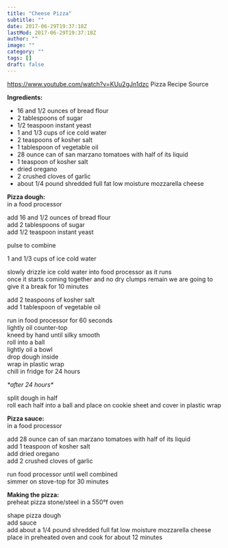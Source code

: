 ```yaml
---
title: "Cheese Pizza"
subtitle: ""
date: 2017-06-29T19:37:18Z
lastMod: 2017-06-29T19:37:18Z
author: ""
image: ""
category: ""
tags: []
draft: false
---
```

<https://www.youtube.com/watch?v=KUu2gJn1dzc> Pizza Recipe Source


**Ingredients:**
- 16 and 1/2 ounces of bread flour
- 2 tablespoons of sugar
- 1/2 teaspoon instant yeast
- 1 and 1/3 cups of ice cold water
- 2 teaspoons of kosher salt
- 1 tablespoon of vegetable oil
- 28 ounce can of san marzano tomatoes with half of its liquid
- 1 teaspoon of kosher salt
- dried oregano
- 2 crushed cloves of garlic
- about 1/4 pound shredded full fat low moisture mozzarella cheese


**Pizza dough:**  
in a food processor  

add 16 and 1/2 ounces of bread flour  
add 2 tablespoons of sugar  
add 1/2 teaspoon instant yeast  

pulse to combine  

1 and 1/3 cups of ice cold water  

slowly drizzle ice cold water into food processor as it runs  
once it starts coming together and no dry clumps remain we are going to give it a break for 10 minutes  

add 2 teaspoons of kosher salt  
add 1 tablespoon of vegetable oil  

run in food processor for 60 seconds  
lightly oil counter-top  
kneed by hand until silky smooth  
roll into a ball  
lightly oil a bowl  
drop dough inside  
wrap in plastic wrap  
chill in fridge for 24 hours  

_\*after 24 hours\*_  

split dough in half  
roll each half into a ball and place on cookie sheet and cover in plastic wrap  

**Pizza sauce:**  
in a food processor  

add 28 ounce can of san marzano tomatoes with half of its liquid  
add 1 teaspoon of kosher salt  
add dried oregano  
add 2 crushed cloves of garlic  

run food processor until well combined  
simmer on stove-top for 30 minutes  

**Making the pizza:**  
preheat pizza stone/steel in a 550°f oven  

shape pizza dough  
add sauce  
add about a 1/4 pound shredded full fat low moisture mozzarella cheese  
place in preheated oven and cook for about 12 minutes  
